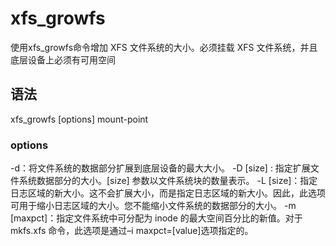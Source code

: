# xfs_growfs
使用xfs_growfs命令增加 XFS 文件系统的大小。必须挂载 XFS 文件系统，并且底层设备上必须有可用空间

## 语法
xfs_growfs [options] mount-point

### options
-d：将文件系统的数据部分扩展到底层设备的最大大小。
-D [size] : 指定扩展文件系统数据部分的大小。[size] 参数以文件系统块的数量表示。
-L [size]：指定日志区域的新大小。这不会扩展大小，而是指定日志区域的新大小。因此，此选项可用于缩小日志区域的大小。您不能缩小文件系统的数据部分的大小。
-m [maxpct]：指定文件系统中可分配为 inode 的最大空间百分比的新值。对于 mkfs.xfs 命令，此选项是通过–i maxpct=[value]选项指定的。
